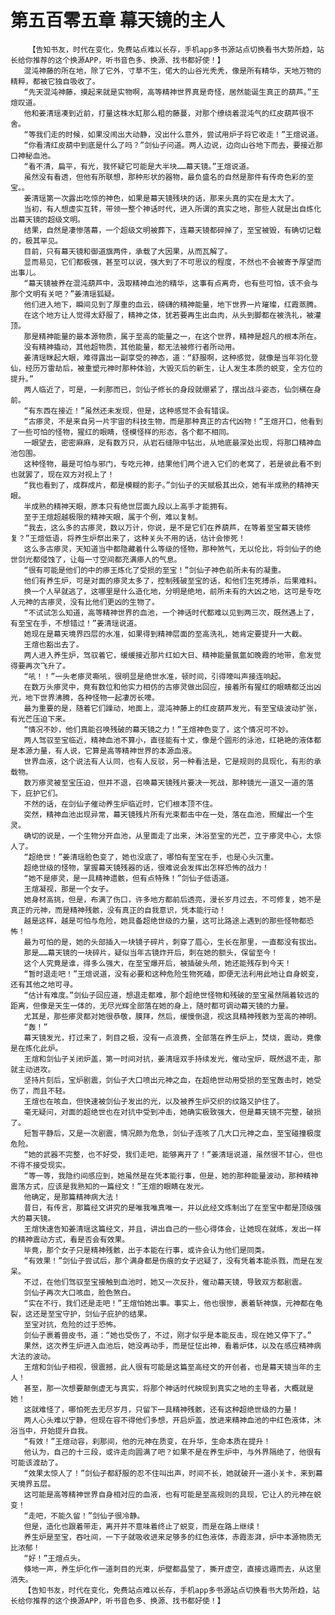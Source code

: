 # 第五百零五章 幕天镜的主人
        【告知书友，时代在变化，免费站点难以长存，手机app多书源站点切换看书大势所趋，站长给你推荐的这个换源APP，听书音色多、换源、找书都好使！】
       混沌神藤的所在地，除了它外，寸草不生，偌大的山谷光秃秃，像是所有精华，天地万物的精粹，都被它独自吸收了。
       “先天混沌神藤，摸起来就是实物啊，高等精神世界真是奇怪，居然能诞生真正的葫芦。”王煊叹道。
       他和姜清瑶凑到近前，打量这株水缸那么粗的藤蔓，对那个缭绕着混沌气的红皮葫芦很不舍。
       “等我们走的时候，如果没闹出大动静，没出什么意外，尝试用炉子将它收走！”王煊说道。
       “你看清红皮葫中到底是什么了吗？”剑仙子问道。两人边说，边向山谷地下而去，要接近那口神秘血池。
       “看不清，扁平，有光，我怀疑它可能是大半块……幕天镜。”王煊说道。
       虽然没有看透，但他有所联想，那种形状的器物，最负盛名的自然是那件有传奇色彩的至宝。。
       姜清瑶第一次露出吃惊的神色，如果是幕天镜残块的话，那来头真的实在是太大了。
       当初，有人想虚实互转，带领一整个神话时代，进入所谓的真实之地，那些人就是出自炼化出幕天镜的超级文明。
       结果，自然是凄惨落幕，一个超级文明被葬下，连幕天镜都碎掉了，至宝被毁，有确切记载的，极其罕见。
       目前，只有幕天镜和御道旗两件，承载了大因果，从而瓦解了。
       显而易见，它们都极强，甚至可以说，强大到了不可思议的程度，不然也不会被寄予厚望而出事儿。
       “幕天镜被养在混沌葫芦中，汲取精神血池的精华，这事有点离奇，也有些可怕，该不会与那个文明有关吧？”姜清瑶狐疑。
       他们进入地下，瞬间见到了厚重的血云，磅礴的精神能量，地下世界一片璀璨，红霞蒸腾。
       在这个地方让人觉得太舒服了，精神之体，犹若要再生出血肉，从头到脚都在被洗礼，被灌顶。
       那是精神能量的最本源物质，属于至高的能量之一，在这个世界，精神是超凡的根本所在。
       没有精神撬动，其他超物质，其他能量，都无法被修行者所动用。
       姜清瑶眯起大眼，难得露出一副享受的神态，道：“舒服啊，这种感觉，就像是当年羽化登仙，经历万雷劫后，被重塑元神时那种体验，大毁灭后的新生，让人发生本质的蜕变，全方位的提升。”
       两人临近了，可是，一刹那而已，剑仙子修长的身段就绷紧了，摆出战斗姿态，仙剑横在身前。
       “有东西在接近！”虽然还未发现，但是，这种感觉不会有错误。
       “古瘆灵，不是来自另一片宇宙的科技生物，而是那种真正的古代凶物！”王煊开口，他看到了一些可怕的怪物，猩红的眼睛，怪模怪样的形态，各个都不相同。
       一眼望去，密密麻麻，足有数万只，从岩石缝隙中钻出，从地底最深处出现，将那口精神血池包围。
       这种怪物，最是可怕与邪门，专吃元神，结果他们两个进入它们的老窝了，若是彼此看不到也就罢了，现在双方对视上了！
       “我也看到了，成群成片，都是模糊的影子。”剑仙子的天赋极其出众，她有半成熟的精神天眼。
       半成熟的精神天眼，原本只有绝世层面九段以上高手才能拥有。
       至于王煊超越极限的精神天眼，属于个例，难以复制。
       “我去，这么多的古瘆灵，数以万计，你说，是不是它们在养葫芦，在等着至宝幕天镜修复？”王煊低语，将养生炉祭出来了，这种关头不用的话，估计会惨死！
       这么多古瘆灵，天知道当中都隐藏着什么等级的怪物，那种煞气，无以伦比，将剑仙子的绝世剑光都侵蚀了，让每一寸空间都充满瘆人的气息。
       “很有可能是他们的中的瘆王炼化了受损的至宝！”剑仙子神色前所未有的凝重。
       他们有养生炉，可是对面的瘆灵太多了，控制残破至宝的话，和他们生死搏杀，后果难料。
       换一个人早就逃了，这哪里是什么造化地，分明是绝地，前所未有的大凶之地，这可是专吃人元神的古瘆灵，没有比他们更凶的生物了。
       “不试试怎么知道，高等精神世界的血池，一个神话时代都难以见到两三次，既然遇上了，有至宝在手，不想错过！”姜清瑶说道。
       她现在是幕天境界四层的水准，如果得到精神层面的至高洗礼，她肯定要提升一大截。
       王煊也豁出去了。
       两人进入养生炉，驾驭着它，缓缓接近那片红如大日、精神能量氤氲如晚霞的地带，愈发觉得要再次飞升了。
       “吼！！”一头老瘆灵嘶吼，很明显是绝世水准，顿时间，引得嚎叫声接连响起。
       在数万头瘆灵中，竟有数位和他实力相仿的古瘆灵做出回应，接着所有猩红的眼睛都泛出凶光，地下世界沸腾，各种怪物一起凄厉长嚎。
       最为重要的是，随着它们躁动，地面上，混沌神藤上的红皮葫芦发光，有至宝级波动扩张，有光芒压迫下来。
       “情况不妙，他们真能召唤残破的幕天镜之力！”王煊神色变了，这个情况可不妙。
       两人驾驭至宝临近，精神血池不算小，直径能有十丈，像是个圆形的泳池，红艳艳的液体都是本源力量，有人说，它算是高等精神世界的本源血液。
       世界血液，这个说法有人认同，也有人反驳，另一种看法是，它是规则的具现化，有形的承载物。
       数万瘆灵被至宝压迫，但并不退，召唤幕天镜残片要决一死战，那种镜光一道又一道的落下，庇护它们。
       不然的话，在剑仙子催动养生炉临近时，它们根本顶不住。
       突然，精神血池出现异常，幕天镜残片所有光束都击中在一处，落在血池，照耀出一个生灵。
       确切的说是，一个生物分开血池，从里面走了出来，沐浴至宝的光芒，立于瘆灵中心，太惊人了。
       “超绝世！”姜清瑶脸色变了，她也没底了，哪怕有至宝在手，也是心头沉重。
       超绝世级的怪物，掌握幕天镜残器的话，很难说会发挥出怎样恐怖的战力！
       “她不是瘆灵，是一具精神遗骸，但有点特殊！”剑仙子低语道。
       王煊凝视，那是一个女子。
       她身材高挑，但是，布满了伤口，许多地方都前后透亮，漫长岁月过去，不可修复，她不是真正的元神，而是精神残骸，没有真正的自我意识，凭本能行动！
       越是这样，越是可怕与危险，她具备超绝世级的力量，这可比路途上遇到的那些怪物都恐怖！
       最为可怕的是，她的头部插入一块镜子碎片，刺穿了眉心，生长在那里，一直都没有拔出。
       那是……幕天镜的一块碎片，疑似当年古镜炸开后，刺在她的额头，保留至今！
       这个人究竟是谁，得多么强大，在至宝爆开后，被插破头颅，她还能残存到今天！
       “暂时退走吧！”王煊说道，没有必要和这种危险生物死磕，即便无法利用此地让自身蜕变，还有其他之地可寻。
       “估计有难度。”剑仙子回应道，想退走都难，那个超绝世怪物和残破的至宝虽然隔着较远的距离，但像是天生一体的，无尽光辉全部落在她的身上，随时都可调动幕天镜的力量。
       尤其是，那些瘆灵都对她很恭敬，膜拜，然后，缓慢倒退，视这具精神残骸为至高的神明。
       “轰！”
       幕天镜发光，打过来了，刺目之极，没有一点浪费，全部落在养生炉上，焚烧，震动，竟像是在炼化此炉。
       王煊和剑仙子关闭炉盖，第一时间对抗，姜清瑶双手持续发光，催动宝炉，既然退不走，那就主动进攻。
       坚持片刻后，宝炉剧震，剑仙子大口喷出元神之血，在超绝世动用受损的至宝轰击时，她受伤了，而且不轻。
       王煊也在咳血，但快速被剑仙子发出的光，以及被养生炉交织的纹路又护住了。
       毫无疑问，对面的超绝世也在对抗中受到冲击，她确实极致强大，但是幕天镜不完整，破损了。
       短暂平静后，又是一次剧震，情况颇为危急，剑仙子连咳了几大口元神之血，至宝碰撞极度危险。
       “她的武器不完整，也不好受，我们走吧，能够离开了！”姜清瑶说道，虽然很不甘心，但也不得不接受现实。
       “等一等，我隐约间感应到，她虽然是在凭本能行事，但是，她的那种能量波动，那种精神震荡方式，应该是我熟知的一篇经文！”王煊的眼睛在发光。
       他确定，是那篇精神病大法！
       昔日，有传言，那篇经文讲究的是唯我唯真唯一，并以此经文炼制出了在至宝中都是顶级强大的幕天镜。
       王煊快速告知姜清瑶这篇经文，并且，讲出自己的一些心得体会，让她现在就练，发出一样的精神震动方式，看是否会有效果。
       毕竟，那个女子只是精神残骸，出于本能在行事，或许会认为他们是同类。
       “有效果！”剑仙子尝试后，那个满身都是伤痕的女子迟疑了，没有凭着本能杀戮，而是在发呆。
       不过，在他们驾驭至宝接触到血池时，她又一次反扑，催动幕天镜，导致双方都剧震。
       剑仙子再次大口咳血，脸色煞白。
       “实在不行，我们还是走吧！”王煊怕她出事。事实上，他也很惨，裹着斩神旗，元神都在龟裂，这还是至宝守护，剑仙子庇护的结果。
       至宝对抗，危险的过于恐怖。
       剑仙子裹着兽皮书，道：“她也受伤了，不过，刚才似乎是本能反击，现在她又停下了。”
       果然，这次养生炉进入血池后，她没再动手，而是怔怔出神，看着炉体，以及在感应精神病大法的波动。
       王煊和剑仙子相视，很震撼，此人很有可能是这篇至高经文的开创者，也是幕天镜当年的主人！
       甚至，那一次想要颠倒虚无与真实，将那个神话时代映现到真实之地的主导者，大概就是她！
       这就难怪了，哪怕死去无尽岁月，只留下一具精神残骸，还有这种超绝世级的力量！
       两人心头难以宁静，但现在容不得他们多想，开启炉盖，放进来精神血池的中红色液体，沐浴当中，开始提升自我。
       “有效！”王煊动容，刹那间，他的元神在质变，在升华，生命本质在提升！
       他认为，自己的十三段，或许走向圆满了吧？如果不是在养生炉中，与外界隔绝了，他很有可能该渡劫了。
       “效果太惊人了！”剑仙子都舒服的忍不住叫出声，时间不长，她就破开一道小关卡，来到幕天境界五层。
       这可能是高等精神世界自身相对应的血液，也有可能是至高规则的具现，它让人的元神在蜕变！
       “走吧，不能久留！”剑仙子很冷静。
       但是，造化也跟着带走，离开并不意味着终止了蜕变，而是在路上继续！
       养生炉是至宝，吞吐间，一下子就吸收进来足够多的红色液体，赤霞澎湃，炉中本源物质无比浓郁！
       “好！”王煊点头。
       倏地一声，养生炉化作一道刺目的光束，炉壁都晶莹了，撕开虚空，直接远遁而去，从这里消失。
       【告知书友，时代在变化，免费站点难以长存，手机app多书源站点切换看书大势所趋，站长给你推荐的这个换源APP，听书音色多、换源、找书都好使！】